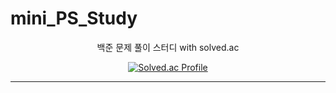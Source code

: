 # mini_PS_Study

<div align="center">
백준 문제 풀이 스터디 with solved.ac

  
[![Solved.ac Profile](http://mazassumnida.wtf/api/v2/generate_badge?boj=lgeun0905)](https://solved.ac/lgeun0905/)

* * *
